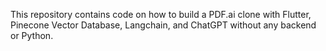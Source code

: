 This repository contains code on how to build a PDF.ai clone with Flutter,
Pinecone Vector Database, Langchain, and ChatGPT without any backend or Python.


